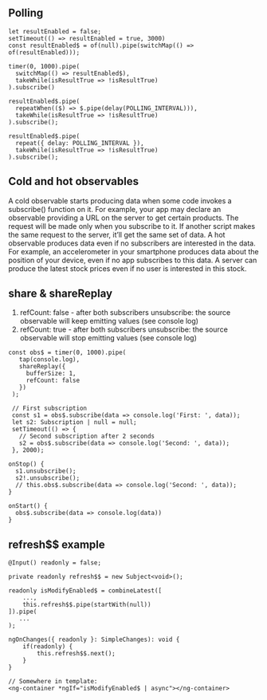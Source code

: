 ## Polling 

```
let resultEnabled = false;
setTimeout(() => resultEnabled = true, 3000)
const resultEnabled$ = of(null).pipe(switchMap(() => of(resultEnabled)));

timer(0, 1000).pipe(
  switchMap(() => resultEnabled$),
  takeWhile(isResultTrue => !isResultTrue)
).subscribe()

resultEnabled$.pipe(
  repeatWhen(($) => $.pipe(delay(POLLING_INTERVAL))),
  takeWhile(isResultTrue => !isResultTrue)
).subscribe();

resultEnabled$.pipe(
  repeat({ delay: POLLING_INTERVAL }),
  takeWhile(isResultTrue => !isResultTrue)
).subscribe();
```

## Cold and hot observables

A cold observable starts producing data when some code invokes a subscribe() function on it. For example, your app may declare an observable providing a URL on the server to get certain products. The request will be made only when you subscribe to it. If another script makes the same request to the server, it’ll get the same set of data.
A hot observable produces data even if no subscribers are interested in the data. For example, an accelerometer in your smartphone produces data about the position of your device, even if no app subscribes to this data. A server can produce the latest stock prices even if no user is interested in this stock.


## share & shareReplay

1) refCount: false - after both subscribers unsubscribe:  the source observable will keep emitting values (see console log)
2) refCount: true - after both subscribers unsubscribe:  the source observable will stop emitting values (see console log)

```
const obs$ = timer(0, 1000).pipe(
   tap(console.log),
   shareReplay({
     bufferSize: 1,
     refCount: false
   })
 );
 
 // First subscription
 const s1 = obs$.subscribe(data => console.log('First: ', data));
 let s2: Subscription | null = null;
 setTimeout(() => {
   // Second subscription after 2 seconds
   s2 = obs$.subscribe(data => console.log('Second: ', data));
 }, 2000);

onStop() {
  s1.unsubscribe();
  s2!.unsubscribe();
  // this.obs$.subscribe(data => console.log('Second: ', data));
}

onStart() {
  obs$.subscribe(data => console.log(data))
}
```

## refresh$$ example
```
@Input() readonly = false;

private readonly refresh$$ = new Subject<void>();

readonly isModifyEnabled$ = combineLatest([
    ...,
    this.refresh$$.pipe(startWith(null))
]).pipe(
   ...
);

ngOnChanges({ readonly }: SimpleChanges): void {
    if(readonly) {
        this.refresh$$.next();
    }
}

// Somewhere in template:
<ng-container *ngIf="isModifyEnabled$ | async"></ng-container>
```

